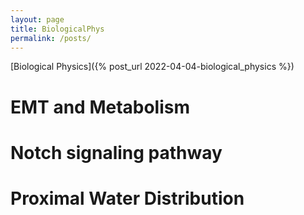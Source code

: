 ```yaml
---
layout: page
title: BiologicalPhys
permalink: /posts/
---
```



[Biological Physics]({% post_url 2022-04-04-biological_physics %})


# EMT and Metabolism

# Notch signaling pathway

# Proximal Water Distribution

